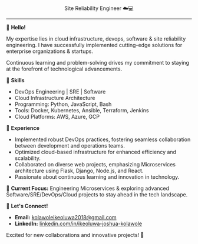 <p align="center">
    Site Reliability Engineer ☁️💻
</p>

---

👋 **Hello!**

My expertise lies in cloud infrastructure, devops, software & site reliability engineering. I have successfully implemented cutting-edge solutions for enterprise organizations & startups.

Continuous learning and problem-solving drives my commitment to staying at the forefront of technological advancements.

🔧 **Skills**
- DevOps Engineering | SRE | Software
- Cloud Infrastructure Architecture
- Programming: Python, JavaScript, Bash
- Tools: Docker, Kubernetes, Ansible, Terraform, Jenkins
- Cloud Platforms: AWS, Azure, GCP

💼 **Experience**
- Implemented robust DevOps practices, fostering seamless collaboration between development and operations teams.
- Optimized cloud-based infrastructure for enhanced efficiency and scalability.
- Collaborated on diverse web projects, emphasizing Microservices architecture using Flask, Django, Node.js, and React.
- Passionate about continuous learning and innovation in technology.

🌱 **Current Focus:**
Engineering Microservices & exploring advanced Software/SRE/DevOps/Cloud projects to stay ahead in the tech landscape.

🤝 **Let's Connect!**
- **Email:** kolawoleikeoluwa2018@gmail.com
- **LinkedIn:** [linkedin.com/in/ikeoluwa-joshua-kolawole](https://www.linkedin.com/in/ikeoluwa-joshua-kolawole/)

Excited for new collaborations and innovative projects! 🚀
